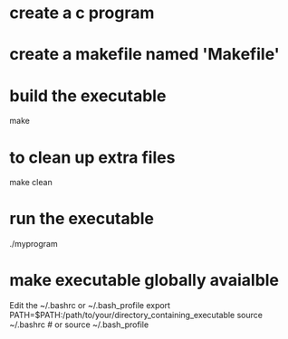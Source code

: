 # create a c program 

# create a makefile named 'Makefile'

# build the executable 
make
# to clean up extra files
make clean 

# run the executable
./myprogram

# make executable globally avaialble
Edit the ~/.bashrc or ~/.bash_profile
export PATH=$PATH:/path/to/your/directory_containing_executable
source ~/.bashrc   # or source ~/.bash_profile
